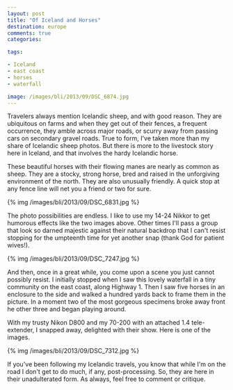 ```yaml
---
layout: post
title: "Of Iceland and Horses"
destination: europe
comments: true
categories:

tags:

- Iceland
- east coast
- horses
- waterfall

image: /images/bli/2013/09/DSC_6874.jpg
---
```


Travelers always mention Icelandic sheep, and with good reason. They are ubiquitous on farms and when they get out of their fences, a frequent occurrence, they amble across major roads, or scurry away from passing cars on secondary gravel roads. True to form, I've taken more than my share of Icelandic sheep photos. But there is more to the livestock story here in Iceland, and that involves the hardy Icelandic horse.

<!--more-->

These beautiful horses with their flowing manes are nearly as common as sheep. They are a stocky, strong horse, bred and raised in the unforgiving environment of the north. They are also unusually friendly. A quick stop at any fence line will net you a friend or two for sure. 

{% img /images/bli/2013/09/DSC_6831.jpg %}

The photo possibilities are endless. I like to use my 14-24 Nikkor to get humorous effects like the two images above. Other times I'll pass a group that look so darned majestic against their natural backdrop that I can't resist stopping for the umpteenth time for yet another snap (thank God for patient wives!). 

{% img /images/bli/2013/09/DSC_7247.jpg %}

And then, once in a great while, you come upon a scene you just cannot possibly resist. I initially stopped when I saw this lovely waterfall in a tiny community on the east coast, along Highway 1. Then I saw five horses in an enclosure to the side and walked a hundred yards back to frame them in the picture. In a moment two of the most gorgeous specimens broke away front he other three and began playing around. 

With my trusty Nikon D800 and my 70-200 with an attached 1.4 tele-extender, I snapped away, delighted with their show. Here is one of the images. 

{% img /images/bli/2013/09/DSC_7312.jpg %}

If you've been following my Icelandic travels, you know that while I'm on the road I don't get to do much, if any, post-processing. So, they are here in their unadulterated form. As always, feel free to comment or critique. 